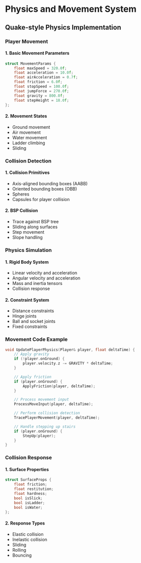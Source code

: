 # Physics and Movement System
## Quake-style Physics Implementation

### Player Movement

#### 1. Basic Movement Parameters
```cpp
struct MovementParams {
    float maxSpeed = 320.0f;
    float acceleration = 10.0f;
    float airAcceleration = 0.7f;
    float friction = 6.0f;
    float stopSpeed = 100.0f;
    float jumpForce = 270.0f;
    float gravity = 800.0f;
    float stepHeight = 18.0f;
};
```

#### 2. Movement States
- Ground movement
- Air movement
- Water movement
- Ladder climbing
- Sliding

### Collision Detection

#### 1. Collision Primitives
- Axis-aligned bounding boxes (AABB)
- Oriented bounding boxes (OBB)
- Spheres
- Capsules for player collision

#### 2. BSP Collision
- Trace against BSP tree
- Sliding along surfaces
- Step movement
- Slope handling

### Physics Simulation

#### 1. Rigid Body System
- Linear velocity and acceleration
- Angular velocity and acceleration
- Mass and inertia tensors
- Collision response

#### 2. Constraint System
- Distance constraints
- Hinge joints
- Ball and socket joints
- Fixed constraints

### Movement Code Example
```cpp
void UpdatePlayerPhysics(Player& player, float deltaTime) {
    // Apply gravity
    if (!player.onGround) {
        player.velocity.z -= GRAVITY * deltaTime;
    }

    // Apply friction
    if (player.onGround) {
        ApplyFriction(player, deltaTime);
    }

    // Process movement input
    ProcessMoveInput(player, deltaTime);

    // Perform collision detection
    TracePlayerMovement(player, deltaTime);

    // Handle stepping up stairs
    if (player.onGround) {
        StepUp(player);
    }
}
```

### Collision Response

#### 1. Surface Properties
```cpp
struct SurfaceProps {
    float friction;
    float restitution;
    float hardness;
    bool isSlick;
    bool isLadder;
    bool isWater;
};
```

#### 2. Response Types
- Elastic collision
- Inelastic collision
- Sliding
- Rolling
- Bouncing